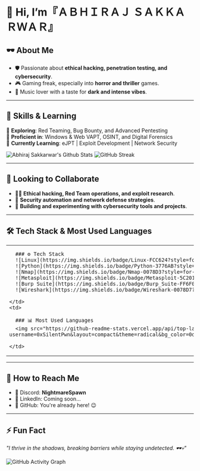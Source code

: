 # 👋 Hi, I’m『ＡＢＨＩＲＡＪ ＳＡＫＫＡＲＷＡＲ』


## 🕶️ About Me  
- 🛡️ Passionate about **ethical hacking, penetration testing, and cybersecurity**.  
- 🎮 Gaming freak, especially into **horror and thriller** games.  
- 🎵 Music lover with a taste for **dark and intense vibes**.  

---

## 🚀 Skills & Learning  

🔹 **Exploring**: Red Teaming, Bug Bounty, and Advanced Pentesting  
🔹 **Proficient in**: Windows & Web VAPT, OSINT, and Digital Forensics  
🔹 **Currently Learning**: eJPT | Exploit Development | Network Security  

![Abhiraj Sakkarwar's Github Stats](https://github-readme-stats.vercel.app/api?username=0xSilentPwn&show_icons=true&theme=radical&count_private=true&bg_color=0d1117&title_color=ff6e96&text_color=ffffff&icon_color=79ff97&border_color=ff6e96)
![GitHub Streak](https://github-readme-streak-stats.herokuapp.com/?user=0xSilentPwn&theme=radical&background=0d1117&border=ff6e96) 


---

## 🤝 Looking to Collaborate  
- 🏴‍☠️ **Ethical hacking, Red Team operations, and exploit research**.  
- 🔬 **Security automation and network defense strategies**.  
- 👾 **Building and experimenting with cybersecurity tools and projects**.  

---

## 🛠️ Tech Stack & Most Used Languages

<table>
  <tr>
    <td>

      ### ⚙️ Tech Stack  
      ![Linux](https://img.shields.io/badge/Linux-FCC624?style=for-the-badge&logo=linux&logoColor=black)  
      ![Python](https://img.shields.io/badge/Python-3776AB?style=for-the-badge&logo=python&logoColor=white)  
      ![Nmap](https://img.shields.io/badge/Nmap-0078D3?style=for-the-badge&logo=nmap&logoColor=white)  
      ![Metasploit](https://img.shields.io/badge/Metasploit-5C2019?style=for-the-badge&logo=metasploit&logoColor=white)  
      ![Burp Suite](https://img.shields.io/badge/Burp_Suite-FF6F02?style=for-the-badge&logo=burp-suite&logoColor=white)  
      ![Wireshark](https://img.shields.io/badge/Wireshark-0078D7?style=for-the-badge&logo=wireshark&logoColor=white)  

    </td>
    <td>

      ### 📊 Most Used Languages  
      <img src="https://github-readme-stats.vercel.app/api/top-langs/?username=0xSilentPwn&layout=compact&theme=radical&bg_color=0d1117&title_color=ff6e96&text_color=ffffff&icon_color=79ff97&border_color=ff6e96">

    </td>
  </tr>
</table>


---

## 📡 How to Reach Me  
- 💬 Discord: **NightmareSpawn**  
- 🔗 LinkedIn: Coming soon...  
- 📜 GitHub: You're already here! 😉  

---

## ⚡ Fun Fact  
_"I thrive in the shadows, breaking barriers while staying undetected. 🕶️💀"_

![GitHub Activity Graph](https://github-readme-activity-graph.vercel.app/graph?username=0xSilentPwn&theme=dracula)  
